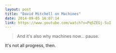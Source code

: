 ```yaml
---
layout: post
title: "David Mitchell on Machines"
date: 2014-09-05 16:07:14
link: https://www.youtube.com/watch?v=PqSZEGj-SuI
---
```

> And it's also why machines now... pause.

It's not all progress, then.
